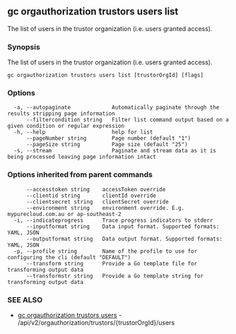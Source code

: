 ## gc orgauthorization trustors users list

The list of users in the trustor organization (i.e. users granted access).

### Synopsis

The list of users in the trustor organization (i.e. users granted access).

```
gc orgauthorization trustors users list [trustorOrgId] [flags]
```

### Options

```
  -a, --autopaginate             Automatically paginate through the results stripping page information
      --filtercondition string   Filter list command output based on a given condition or regular expression
  -h, --help                     help for list
      --pageNumber string        Page number (default "1")
      --pageSize string          Page size (default "25")
  -s, --stream                   Paginate and stream data as it is being processed leaving page information intact
```

### Options inherited from parent commands

```
      --accesstoken string    accessToken override
      --clientid string       clientId override
      --clientsecret string   clientSecret override
      --environment string    environment override. E.g. mypurecloud.com.au or ap-southeast-2
  -i, --indicateprogress      Trace progress indicators to stderr
      --inputformat string    Data input format. Supported formats: YAML, JSON
      --outputformat string   Data output format. Supported formats: YAML, JSON
  -p, --profile string        Name of the profile to use for configuring the cli (default "DEFAULT")
      --transform string      Provide a Go template file for transforming output data
      --transformstr string   Provide a Go template string for transforming output data
```

### SEE ALSO

* [gc orgauthorization trustors users](gc_orgauthorization_trustors_users.html)	 - /api/v2/orgauthorization/trustors/{trustorOrgId}/users


